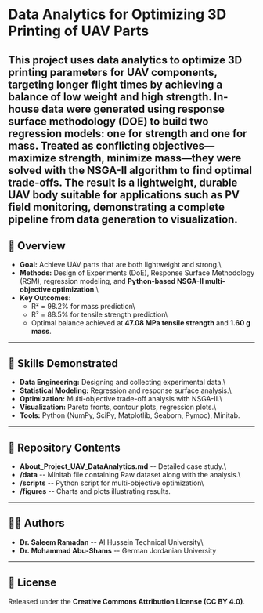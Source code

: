 # Data Analytics for Optimizing 3D Printing of UAV Parts

This project uses data analytics to optimize 3D printing parameters for UAV components, targeting longer flight times by achieving a balance of low weight and high strength. In-house data were generated using response surface methodology (DOE) to build two regression models: one for strength and one for mass. Treated as conflicting objectives—maximize strength, minimize mass—they were solved with the NSGA-II algorithm to find optimal trade-offs. The result is a lightweight, durable UAV body suitable for applications such as PV field monitoring, demonstrating a complete pipeline from data generation to visualization.
------------------------------------------------------------------------

## 📌 Overview

-   **Goal:** Achieve UAV parts that are both lightweight and strong.\
-   **Methods:** Design of Experiments (DoE), Response Surface
    Methodology (RSM), regression modeling, and **Python-based NSGA-II
    multi-objective optimization**.\
-   **Key Outcomes:**
    -   R² = 98.2% for mass prediction\
    -   R² = 88.5% for tensile strength prediction\
    -   Optimal balance achieved at **47.08 MPa tensile strength** and
        **1.60 g mass**.

------------------------------------------------------------------------

## 🔑 Skills Demonstrated

-   **Data Engineering:** Designing and collecting experimental data.\
-   **Statistical Modeling:** Regression and response surface analysis.\
-   **Optimization:** Multi-objective trade-off analysis with NSGA-II.\
-   **Visualization:** Pareto fronts, contour plots, regression plots.\
-   **Tools:** Python (NumPy, SciPy, Matplotlib, Seaborn, Pymoo),
    Minitab.

------------------------------------------------------------------------

## 📂 Repository Contents

-   **About_Project_UAV_DataAnalytics.md** -- Detailed case study.\
-   **/data** -- Minitab file containing Raw dataset along with the analysis.\
-   **/scripts** -- Python script for multi-objective optimization\
-   **/figures** -- Charts and plots illustrating results.

------------------------------------------------------------------------

## 👨‍💻 Authors

-   **Dr. Saleem Ramadan** -- Al Hussein Technical University\
-   **Dr. Mohammad Abu-Shams** -- German Jordanian University

------------------------------------------------------------------------

## 📜 License

Released under the **Creative Commons Attribution License (CC BY 4.0)**.

